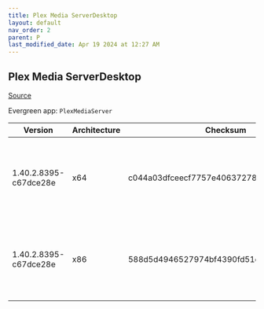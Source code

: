 ```yaml
---
title: Plex Media ServerDesktop
layout: default
nav_order: 2
parent: P
last_modified_date: Apr 19 2024 at 12:27 AM
---
```


## Plex Media ServerDesktop

[Source](https://www.plex.tv/media-server-downloads/)

Evergreen app: `PlexMediaServer`

| Version               | Architecture | Checksum                                 | URI                                                                                                                                                                                                                                                              |
| --------------------- | ------------ | ---------------------------------------- | ---------------------------------------------------------------------------------------------------------------------------------------------------------------------------------------------------------------------------------------------------------------- |
| 1.40.2.8395-c67dce28e | x64          | c044a03dfceecf7757e40637278a339c4c575a2f | [https://downloads.plex.tv/plex-media-server-new/1.40.2.8395-c67dce28e/windows/PlexMediaServer-1.40.2.8395-c67dce28e-x86_64.exe](https://downloads.plex.tv/plex-media-server-new/1.40.2.8395-c67dce28e/windows/PlexMediaServer-1.40.2.8395-c67dce28e-x86_64.exe) |
| 1.40.2.8395-c67dce28e | x86          | 588d5d4946527974bf4390fd51ee09bdb45e092e | [https://downloads.plex.tv/plex-media-server-new/1.40.2.8395-c67dce28e/windows/PlexMediaServer-1.40.2.8395-c67dce28e-x86.exe](https://downloads.plex.tv/plex-media-server-new/1.40.2.8395-c67dce28e/windows/PlexMediaServer-1.40.2.8395-c67dce28e-x86.exe)       |
